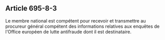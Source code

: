 Article 695-8-3
----
Le membre national est compétent pour recevoir et transmettre au procureur
général compétent des informations relatives aux enquêtes de l'Office européen
de lutte antifraude dont il est destinataire.

